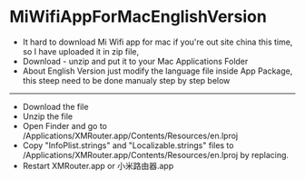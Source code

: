 # MiWifiAppForMacEnglishVersion
- It hard to download Mi Wifi app for mac if you're out site china this time, so I have uploaded it in zip file,
- Download - unzip and put it to your Mac Applications Folder
- About English Version just modify the language file inside App Package, this steep need to be done manualy step by step below 
----------------------------------------
- Download the file
- Unzip the file
- Open Finder and go to /Applications/XMRouter.app/Contents/Resources/en.lproj
- Copy "InfoPlist.strings" and "Localizable.strings" files to /Applications/XMRouter.app/Contents/Resources/en.lproj by replacing.
- Restart XMRouter.app or 小米路由器.app
